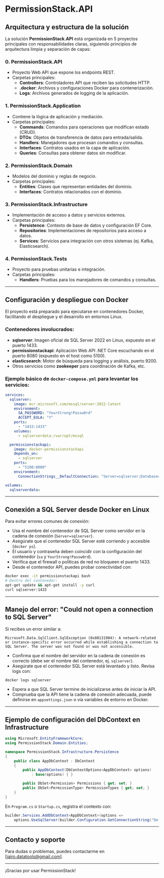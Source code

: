 
# PermissionStack.API

## Arquitectura y estructura de la solución

La solución **PermissionStack.API** está organizada en 5 proyectos principales con responsabilidades claras, siguiendo principios de arquitectura limpia y separación de capas:

### 0. PermissionStack.API
- Proyecto Web API que expone los endpoints REST.
- Carpetas principales:
  - **Controllers**: Controladores API que reciben las solicitudes HTTP.
  - **.docker**: Archivos y configuraciones Docker para contenerización.
  - **Logs**: Archivos generados de logging de la aplicación.

### 1. PermissionStack.Application
- Contiene la lógica de aplicación y mediación.
- Carpetas principales:
  - **Commands**: Comandos para operaciones que modifican estado (CRUD).
  - **DTOs**: Objetos de transferencia de datos para entrada/salida.
  - **Handlers**: Manejadores que procesan comandos y consultas.
  - **Interfaces**: Contratos usados en la capa de aplicación.
  - **Queries**: Consultas para obtener datos sin modificar.

### 2. PermissionStack.Domain
- Modelos del dominio y reglas de negocio.
- Carpetas principales:
  - **Entities**: Clases que representan entidades del dominio.
  - **Interfaces**: Contratos relacionados con el dominio.

### 3. PermissionStack.Infrastructure
- Implementación de acceso a datos y servicios externos.
- Carpetas principales:
  - **Persistence**: Contexto de base de datos y configuración EF Core.
  - **Repositories**: Implementaciones de repositorios para acceso a datos.
  - **Services**: Servicios para integración con otros sistemas (ej. Kafka, Elasticsearch).

### 4. PermissionStack.Tests
- Proyecto para pruebas unitarias e integración.
- Carpetas principales:
  - **Handlers**: Pruebas para los manejadores de comandos y consultas.

---

## Configuración y despliegue con Docker

El proyecto está preparado para ejecutarse en contenedores Docker, facilitando el despliegue y el desarrollo en entornos Linux.

### Contenedores involucrados:

- **sqlserver**: Imagen oficial de SQL Server 2022 en Linux, expuesto en el puerto 1433.
- **permissionstackapi**: Aplicación Web API .NET Core escuchando en el puerto 8080 (expuesto en el host como 5100).
- **elasticsearch**: Motor de búsqueda para logging y análisis, puerto 9200.
- Otros servicios como **zookeeper** para coordinación de Kafka, etc.

### Ejemplo básico de `docker-compose.yml` para levantar los servicios:

```yaml
services:
  sqlserver:
    image: mcr.microsoft.com/mssql/server:2022-latest
    environment:
      SA_PASSWORD: "YourStrong!Passw0rd"
      ACCEPT_EULA: "Y"
    ports:
      - "1433:1433"
    volumes:
      - sqlserverdata:/var/opt/mssql

  permissionstackapi:
    image: docker-permissionstackapi
    depends_on:
      - sqlserver
    ports:
      - "5100:8080"
    environment:
      ConnectionStrings__DefaultConnection: "Server=sqlserver;Database=PermissionStackDb;User Id=sa;Password=YourStrong!Passw0rd;"

volumes:
  sqlserverdata:
````

---

## Conexión a SQL Server desde Docker en Linux

Para evitar errores comunes de conexión:

* Usa el nombre del contenedor de SQL Server como servidor en la cadena de conexión (`Server=sqlserver`).
* Asegúrate que el contenedor SQL Server esté corriendo y accesible (`docker ps`).
* El usuario y contraseña deben coincidir con la configuración del contenedor (`sa` y `YourStrong!Passw0rd`).
* Verifica que el firewall o políticas de red no bloqueen el puerto 1433.
* Desde el contenedor API, puedes probar conectividad con:

```bash
docker exec -it permissionstackapi bash
# Dentro del contenedor:
apt-get update && apt-get install -y curl
curl sqlserver:1433
```

---

## Manejo del error: "Could not open a connection to SQL Server"

Si recibes un error similar a:

```
Microsoft.Data.SqlClient.SqlException (0x80131904): A network-related or instance-specific error occurred while establishing a connection to SQL Server. The server was not found or was not accessible.
```

* Confirma que el nombre del servidor en la cadena de conexión es correcto (debe ser el nombre del contenedor, ej. `sqlserver`).
* Asegúrate que el contenedor SQL Server está levantado y listo. Revisa logs con:

```bash
docker logs sqlserver
```

* Espera a que SQL Server termine de inicializarse antes de iniciar la API.
* Comprueba que la API tiene la cadena de conexión adecuada, puede definirse en `appsettings.json` o vía variables de entorno en Docker.

---

## Ejemplo de configuración del DbContext en Infrastructure

```csharp
using Microsoft.EntityFrameworkCore;
using PermissionStack.Domain.Entities;

namespace PermissionStack.Infrastructure.Persistence
{
    public class AppDbContext : DbContext
    {
        public AppDbContext(DbContextOptions<AppDbContext> options)
            : base(options) { }

        public DbSet<Permission> Permissions { get; set; }
        public DbSet<PermissionType> PermissionTypes { get; set; }
    }
}
```

En `Program.cs` o `Startup.cs`, registra el contexto con:

```csharp
builder.Services.AddDbContext<AppDbContext>(options =>
    options.UseSqlServer(builder.Configuration.GetConnectionString("DefaultConnection")));
```

---

## Contacto y soporte

Para dudas o problemas, puedes contactarme en \[jairo.datatools@gmail.com].

---

¡Gracias por usar PermissionStack!

```
